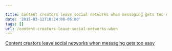 ```yaml
---

title: Content creators leave social networks when messaging gets too easy
date: '2015-03-12T18:24:08-06:00'
tags: []
url: /content-creators-leave-social-networks-when
---
```

<a href="http://www.sciencedaily.com/releases/2015/03/150309155352.htm">Content creators leave social networks when messaging gets too easy</a><br/>

